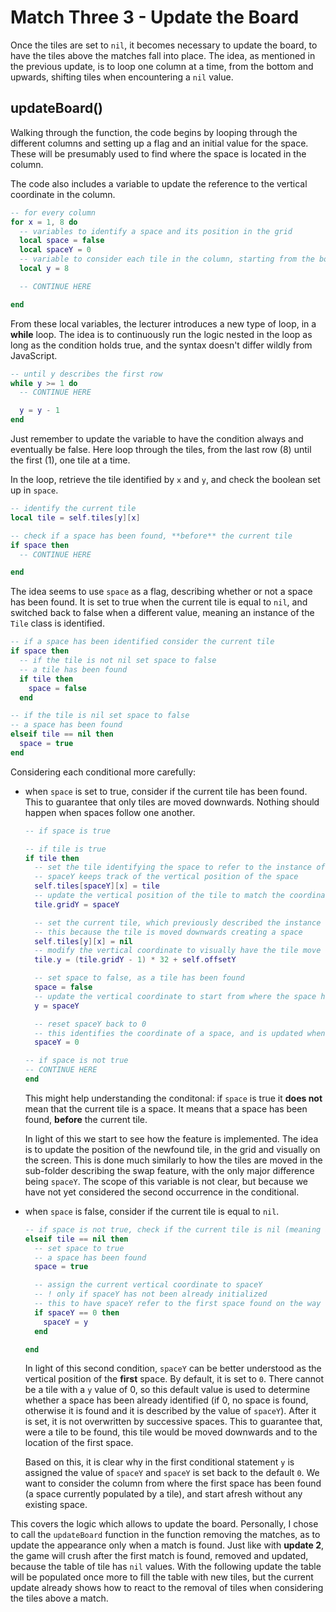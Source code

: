# Match Three 3 - Update the Board

Once the tiles are set to `nil`, it becomes necessary to update the board, to have the tiles above the matches fall into place. The idea, as mentioned in the previous update, is to loop one column at a time, from the bottom and upwards, shifting tiles when encountering a `nil` value.

## updateBoard()

Walking through the function, the code begins by looping through the different columns and setting up a flag and an initial value for the space. These will be presumably used to find where the space is located in the column.

The code also includes a variable to update the reference to the vertical coordinate in the column.

```lua
-- for every column
for x = 1, 8 do
  -- variables to identify a space and its position in the grid
  local space = false
  local spaceY = 0
  -- variable to consider each tile in the column, starting from the bottom
  local y = 8

  -- CONTINUE HERE

end
```

From these local variables, the lecturer introduces a new type of loop, in a **while** loop. The idea is to continuously run the logic nested in the loop as long as the condition holds true, and the syntax doesn't differ wildly from JavaScript.

```lua
-- until y describes the first row
while y >= 1 do
  -- CONTINUE HERE

  y = y - 1
end
```

Just remember to update the variable to have the condition always and eventually be false. Here loop through the tiles, from the last row (8) until the first (1), one tile at a time.

In the loop, retrieve the tile identified by `x` and `y`, and check the boolean set up in `space`.

```lua
-- identify the current tile
local tile = self.tiles[y][x]

-- check if a space has been found, **before** the current tile
if space then
  -- CONTINUE HERE

end
```

The idea seems to use `space` as a flag, describing whether or not a space has been found. It is set to true when the current tile is equal to `nil`, and switched back to false when a different value, meaning an instance of the `Tile` class is identified.

```lua
-- if a space has been identified consider the current tile
if space then
  -- if the tile is not nil set space to false
  -- a tile has been found
  if tile then
    space = false
  end

-- if the tile is nil set space to false
-- a space has been found
elseif tile == nil then
  space = true
end
```

Considering each conditional more carefully:

- when `space` is set to true, consider if the current tile has been found. This to guarantee that only tiles are moved downwards. Nothing should happen when spaces follow one another.

  ```lua
  -- if space is true

  -- if tile is true
  if tile then
    -- set the tile identifying the space to refer to the instance of the tile class, found with the if statement
    -- spaceY keeps track of the vertical position of the space
    self.tiles[spaceY][x] = tile
    -- update the vertical position of the tile to match the coordinate identified for the space, to have the tile effectively moved in the grid
    tile.gridY = spaceY

    -- set the current tile, which previously described the instance of the class tile, to nil
    -- this because the tile is moved downwards creating a space
    self.tiles[y][x] = nil
    -- modify the vertical coordinate to visually have the tile move downwards
    tile.y = (tile.gridY - 1) * 32 + self.offsetY

    -- set space to false, as a tile has been found
    space = false
    -- update the vertical coordinate to start from where the space has been found
    y = spaceY

    -- reset spaceY back to 0
    -- this identifies the coordinate of a space, and is updated when a space is indeed found
    spaceY = 0

  -- if space is not true
  -- CONTINUE HERE
  end
  ```

  This might help understanding the conditonal: if `space` is true it **does not** mean that the current tile is a space. It means that a space has been found, **before** the current tile.

  In light of this we start to see how the feature is implemented. The idea is to update the position of the newfound tile, in the grid and visually on the screen. This is done much similarly to how the tiles are moved in the sub-folder describing the swap feature, with the only major difference being `spaceY`. The scope of this variable is not clear, but because we have not yet considered the second occurrence in the conditional.

- when `space` is false, consider if the current tile is equal to `nil`.

  ```lua
  -- if space is not true, check if the current tile is nil (meaning a space)
  elseif tile == nil then
    -- set space to true
    -- a space has been found
    space = true

    -- assign the current vertical coordinate to spaceY
    -- ! only if spaceY has not been already initialized
    -- this to have spaceY refer to the first space found on the way up
    if spaceY == 0 then
      spaceY = y
    end

  end
  ```

  In light of this second condition, `spaceY` can be better understood as the vertical position of the **first** space. By default, it is set to `0`. There cannot be a tile with a `y` value of 0, so this default value is used to determine whether a space has been already identified (if 0, no space is found, otherwise it is found and it is described by the value of `spaceY`). After it is set, it is not overwritten by successive spaces. This to guarantee that, were a tile to be found, this tile would be moved downwards and to the location of the first space.

  Based on this, it is clear why in the first conditional statement `y` is assigned the value of `spaceY` and `spaceY` is set back to the default `0`. We want to consider the column from where the first space has been found (a space currently populated by a tile), and start afresh without any existing space.

This covers the logic which allows to update the board. Personally, I chose to call the `updateBoard` function in the function removing the matches, as to update the appearance only when a match is found. Just like with **update 2**, the game will crush after the first match is found, removed and updated, because the table of tile has `nil` values. With the following update the table will be populated once more to fill the table with new tiles, but the current update already shows how to react to the removal of tiles when considering the tiles above a match.
